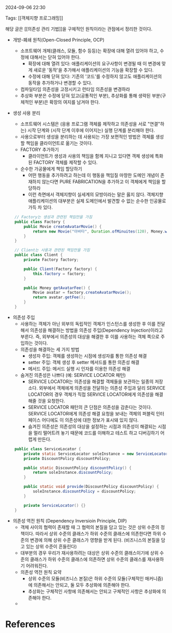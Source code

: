 
2024-09-06 22:30

Tags: [[객체지향 프로그래밍]]


해당 글은 [[의존성 관리 기법]]을 구체적인 원칙이라는 관점에서 정리한 것이다.

- 개방-폐쇄 원칙(Open-Closed Principle, OCP)
	- 소프트웨어 개체(클래스, 모듈, 함수 등등)는 확장에 대해 열려 있어야 하고, 수정에 대해서는 닫혀 있어야 한다.
		- 확장에 대해 열려 있다: 애플리케이션의 요구사항이 변경될 때 이 변경에 맞게 새로운 '동작'을 추가해서 애플리케이션의 기능을 확장할 수 있다.
		- 수정에 대해 닫혀 있다: 기존의 '코드'를 수정하지 않고도 애플리케이션의 동작을 추가하거나 변경할 수 있다.
	- 컴파일타임 의존성을 고정시키고 런타임 의존성을 변경하라
	- 추상화 부분은 수정에 닫혀 있고(공통적인 부분), 추상화를 통해 생략된 부분(구체적인 부분)은 확장의 여지를 남겨야 한다.

- 생성 사용 분리
	- 소프트웨어 시스템은 (응용 프로그램 객체를 제작하고 의존성을 서로 "연결"하는) 시작 단계와 (시작 단계 이후에 이어지는) 실행 단계를 분리해야 한다.
	- 사용으로부터 생성을 분리하는 데 사용되는 가장 보편적인 방법은 객체를 생성할 책임을 클라이언트로 옮기는 것이다.
	- FACTORY 추가하기
		- 클라이언트가 생성과 사용의 책임을 함께 지니고 있다면 객체 생성에 특화된 FACTORY 객체를 제작할 수 있다.
	- 순수한 가공물에게 책임 할당하기
		- 어떤 행동을 추가하려고 하는데 이 행동을 책임질 마땅한 도메인 개념이 존재하지 않는다면 PURE FABRICATION을 추가하고 이 객체에게 책임을 할당하라
		- 이런 측면에서 객체지향이 실세계의 모방이라는 말은 옳지 않다. 객체지향 애플리케이션의 대부분은 실제 도메인에서 발견할 수 없는 순수한 인공물로 가득 차 있다.
```java
	// Factory는 생성과 관련된 책임만을 가짐
	public class Factory {
		public Movie createAvatarMovie() {
			return new Movie("아바타", Duration.ofMinuites(120), Money.wons(10000), new AmountDiscountPolicy(...))
		}
	}

	// Client는 사용과 관련된 책임만을 가짐
	public class Client {
		private Factory factory;

		public Client(Factory factory) {
			this.factory = factory;
		}

		public Money getAvatarFee() {
			Movie avatar = factory.createAvatarMovie();
			return avatar.getFee();
		}
	}
```

- 의존성 주입
	- 사용하는 객체가 아닌 외부의 독립적인 객체가 인스턴스를 생성한 후 이를 전달해서 의존성을 해결하는 방법을 의존성 주입(Dependency Injection)이라고 부른다. 즉, 외부에서 의존성의 대상을 해결한 후 이를 사용하는 객체 쪽으로 주입하는 것이다.
	- 의존성을 해결하는 세 가지 방법
		- 생성자 주입: 객체를 생성하는 시점에 생성자를 통한 의존성 해결
		- setter 주입: 객체 생성 후 setter 메서드를 통한 의존성 해결
		- 메서드 주입: 메서드 실행 시 인자를 이용한 의존성 해결
	- 숨겨진 의존성은 나쁘다 (예: SERVICE LOCATOR 패턴)
		- SERVICE LOCATOR는 의존성을 해결할 객체들을 보관하는 일종의 저장소다. 외부에서 객체에게 의존성을 전달하는 의존성 주입과 달리 SERVICE LOCATOR의 경우 객체가 직접 SERVICE LOCATOR에게 의존성을 해결해줄 것을 요청한다.
		- SERVICE LOCATOR 패턴의 큰 단점은 의존성을 감춘다는 것이다. SERVICE LOCATOR에게 의존성 해결 요청을 보내는 객체의 퍼블릭 인터페이스 어디에도 이 의존성에 대한 정보가 표시돼 있지 않다.
		- 숨겨진 의존성은 의존성의 대상을 설정하는 시점과 의존성이 해결되는 시점을 멀리 떨어트려 놓기 때문에 코드를 이해하고 테스트 하고 디버깅하기 어렵게 만든다.
```java
	public class ServiceLocator {
		private static ServiceLocator soleInstance = new ServiceLocator()
		private DiscountPolicy discountPolicy;

		public static DiscountPolicy discountPolicy() {
			return soleInstance.discountPolicy;
		}

		public static void provide(DiscountPolicy discountPolicy) {
			soleInstance.discountPolicy = discountPolicy;
		}

		private ServiceLocator() {}
	}
```

- 의존성 역전 원칙 (Dependency Inversioin Principle, DIP)
	- 객체 사이의 협력이 존재할 때 그 협력의 본질을 담고 있는 것은 상위 수준의 정책이다. 따라서 상위 수준의 클래스가 하위 수준의 클래스에 의존한다면 하위 수준의 변경에 의해 상위 수준 클래스가 영향을 받게 된다. (비즈니스의 본질을 담고 있는 상위 수준이 흔들린다)
	- 대부분의 경우 우리가 재사용하려는 대상은 상위 수준의 클래스이기에 상위 수준의 클래스가 하위 수준의 클래스에 의존하면 상위 수준의 클래스를 재사용하기 어려워진다.
	- 의존성 역전 원칙 요약
		- 상위 수준의 모듈(비즈니스 본질)은 하위 수준의 모듈(구체적인 매커니즘)에 의존해서는 안되고, 둘 모두 추상화에 의존해야 한다.
		- 추상화는 구체적인 사항에 의존해서는 안되고 구체적인 사항은 추상화에 의존해야 한다.
	- 

# References
